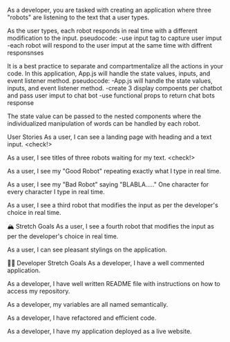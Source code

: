 As a developer, you are tasked with creating an application where three "robots" are listening to the text that a user types. 

As the user types, each robot responds in real time with a different modification to the input.
    pseudocode:
        -use input tag to capture user imput
        -each robot will respond to the user imput at the same time with diffrent responsnses

It is a best practice to separate and compartmentalize all the actions in your code. 
In this application, App.js will handle the state values, inputs, and event listener method.
    pseudocode:
        -App.js will handle the state values, inputs, and event listener method.
        -create 3 display compoents per chatbot and pass user imput to chat bot
        -use functional props to return chat bots response 

The state value can be passed to the nested components where the individualized manipulation of words can be handled by each robot.

User Stories
As a user, I can see a landing page with heading and a text input. <check!>

As a user, I see titles of three robots waiting for my text. <check!>

As a user, I see my "Good Robot" repeating exactly what I type in real time.

As a user, I see my "Bad Robot" saying "BLABLA....." One character for every character I type in real time.

As a user, I see a third robot that modifies the input as per the developer's choice in real time.

🏔 Stretch Goals
As a user, I see a fourth robot that modifies the input as per the developer's choice in real time.

As a user, I can see pleasant stylings on the application.

👩‍💻 Developer Stretch Goals
As a developer, I have a well commented application.

As a developer, I have well written README file with instructions on how to access my repository.

As a developer, my variables are all named semantically.

As a developer, I have refactored and efficient code.

As a developer, I have my application deployed as a live website.